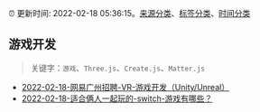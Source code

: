 :alarm_clock: 更新时间: 2022-02-18 05:36:15。[来源分类](../README.md)、[标签分类](../TAGS.md)、[时间分类](../TIMELINE.md)

## 游戏开发


> 关键字：`游戏`、`Three.js`、`Create.js`、`Matter.js`



- [2022-02-18-网易广州招聘-VR-游戏开发（Unity/Unreal）](https://www.v2ex.com/t/834760) 
- [2022-02-18-适合俩人一起玩的-switch-游戏有哪些？](https://www.v2ex.com/t/834741) 